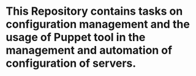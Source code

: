 This Repository contains tasks on configuration management and the usage of Puppet tool in the management and automation of configuration of servers.
=====================================================================================================================================================
